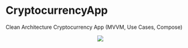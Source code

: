 # CryptocurrencyApp
Clean Architecture Cryptocurrency App (MVVM, Use Cases, Compose)
<p align="center">
  <img src="https://i.postimg.cc/0jFxMPxm/Cryptocurrency-App.png" href="">
</p>